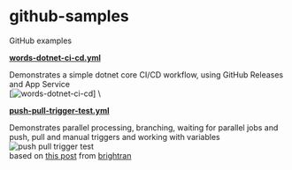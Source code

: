 # github-samples

GitHub examples

[**words-dotnet-ci-cd.yml**](.github/workflows/words-dotnet-ci-cd.yml)

Demonstrates a simple dotnet core CI/CD workflow, using GitHub Releases and App Service \
[![words-dotnet-ci-cd](https://github.com/martinabrle/github-samples/actions/workflows/words-dotnet-ci-cd.yml/badge.svg)] \

[**push-pull-trigger-test.yml**](.github/workflows/push-pull-trigger-test.yml)

Demonstrates parallel processing, branching, waiting for parallel jobs and push, pull and manual triggers and working with variables\
![push pull trigger test](https://github.com/martinabrle/github-samples/workflows/push%20pull%20trigger%20test/badge.svg)\
based on [this post](https://github.community/t/can-i-check-a-job-status-from-a-step-thats-in-another-job/124746/2) from [brightran](https://github.community/u/brightran)
